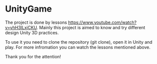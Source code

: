 # UnityGame

The project is done by lessons https://www.youtube.com/watch?v=yhH3ILxjCKU. Mainly this project is aimed to know and try different design Unity 3D practices.

To use it you need to clone the repository (git clone), open it in Unity and play. For more infromation you can watch the lessons mentioned above.

Thank you for the attention!
